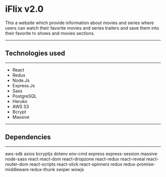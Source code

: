 # __iFlix v2.0__ 

This a website which provide information about movies and series where users can watch their favorite movies and series trailers and save them into their favorite tv shows and movies sections.

---

## Technologies used
---

* React
* Redux
* Node.Js
* Express.Js 
* Sass
* PostgreSQL
* Heruko
* AWS S3
* Bcrypt
* Massive

---
## Dependencies
---
aws-sdk
axios
bcryptjs
dotenv
env-cmd
express
express-session
massive
node-sass
react
react-dom
react-dropzone
react-redux
react-reveal
react-router-dom
react-scripts
react-slick
react-spinners
redux
redux-promise-middleware
redux-thunk
swiper
wowjs


<!-- ## Benefits -->

